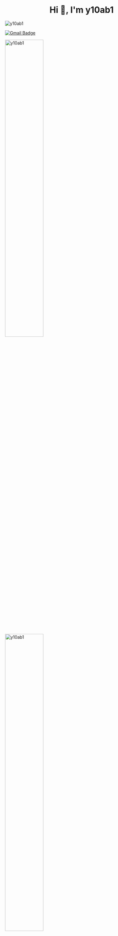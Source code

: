 <h1 align="center">Hi 👋, I'm y10ab1</h1>
<p align="left"> <img src="https://komarev.com/ghpvc/?username=y10ab1&label=Profile%20views&color=0e75b6&style=flat" alt="y10ab1" /> </p>


[![Gmail Badge](https://img.shields.io/badge/-yuehpo.peng@gmail.com-c14438?style=flat-square&logo=Gmail&logoColor=white&link=mailto:yuehpo.peng@gmail.com)](mailto:yuehpo.peng@gmail.com)


<p>&nbsp;<img align="left" style="width: 50%" src="https://github-readme-stats.vercel.app/api?username=y10ab1&show_icons=true&locale=en" alt="y10ab1" /></p>
<p><img align="left" style="width: 50%" src="https://github-readme-streak-stats.herokuapp.com/?user=y10ab1&" alt="y10ab1" /></p>
<p><img align="left" style="width: 50%" src="https://github-readme-stats.vercel.app/api/top-langs?username=y10ab1&show_icons=true&locale=en&layout=compact" alt="y10ab1" /></p>

